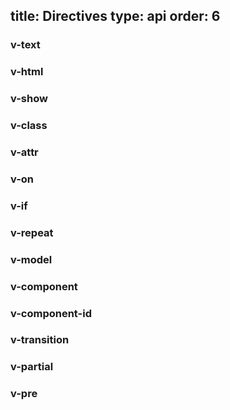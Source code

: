 title: Directives
type: api
order: 6
---

### v-text
### v-html
### v-show
### v-class
### v-attr
### v-on
### v-if
### v-repeat
### v-model
### v-component
### v-component-id
### v-transition
### v-partial
### v-pre